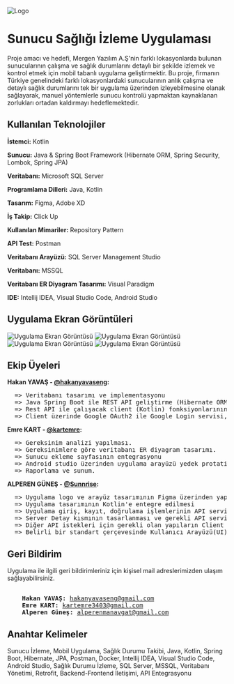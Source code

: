 
![Logo](https://i.ibb.co/nmyfL2N/type-Dark-Size-Large-3.png)

    
#  Sunucu Sağlığı İzleme Uygulaması

Proje amacı ve hedefi, Mergen Yazılım A.Ş'nin farklı lokasyonlarda bulunan sunucularının çalışma ve sağlık durumlarını detaylı bir şekilde izlemek ve kontrol etmek için mobil tabanlı uygulama geliştirmektir. Bu proje, firmanın Türkiye genelindeki farklı lokasyonlardaki sunucularının anlık çalışma ve detaylı sağlık durumlarını tek bir uygulama üzerinden izleyebilmesine olanak sağlayarak, manuel yöntemlerle sunucu kontrolü
yapmaktan kaynaklanan zorlukları ortadan kaldırmayı hedeflemektedir. 



## Kullanılan Teknolojiler

**İstemci:** Kotlin

**Sunucu:** Java & Spring Boot Framework (Hibernate ORM, Spring Security, Lombok, Spring JPA)

**Veritabanı:** Microsoft SQL Server

**Programlama Dilleri:** Java, Kotlin

**Tasarım:** Figma, Adobe XD 

**İş Takip:** Click Up

**Kullanılan Mimariler:** Repository Pattern

**API Test:** Postman

**Veritabanı Arayüzü:** SQL Server Management Studio

**Veritabanı:** MSSQL

**Veritabanı ER Diyagram Tasarımı:** Visual Paradigm

**IDE:** Intellij IDEA, Visual Studio Code, Android Studio


  
## Uygulama Ekran Görüntüleri

![Uygulama Ekran Görüntüsü](https://i.ibb.co/SNgPWPZ/Whats-App-Image-2024-02-04-at-12-38-14.jpg)
![Uygulama Ekran Görüntüsü](https://i.ibb.co/FYHvqFM/Whats-App-Image-2024-02-04-at-12-38-14-1.jpg)
![Uygulama Ekran Görüntüsü](https://i.ibb.co/WzBGjw1/Whats-App-Image-2024-02-04-at-12-38-15.jpg)
![Uygulama Ekran Görüntüsü](https://i.ibb.co/QH8f29d/Whats-App-Image-2024-02-04-at-12-38-15-1.jpg)

  
## Ekip Üyeleri
**Hakan YAVAŞ - [@hakanyavaseng](https://www.github.com/hakanyavaseng):**
<pre>
  => Veritabanı tasarımı ve implementasyonu
  => Java Spring Boot ile REST API geliştirme (Hibernate ORM, Repository Desgign Pattern, Mail Service)
  => Rest API ile çalışacak client (Kotlin) fonksiyonlarının geliştirilmesi ve testi
  => Client üzerinde Google OAuth2 ile Google Login servisi, file import/export işlemleri
</pre>

**Emre KART - [@kartemre](https://www.github.com/kartemre):**
<pre>
  => Gereksinim analizi yapılması.
  => Gereksinimlere göre veritabanı ER diyagram tasarımı.
  => Sunucu ekleme sayfasının entegrasyonu
  => Android studio üzerinden uygulama arayüzü yedek protatip tasarımları.
  => Raporlama ve sunum.
</pre>

**ALPEREN GÜNEŞ - [@Sunnrise](https://www.github.com/Sunnrise):**
<pre>
  => Uygulama logo ve arayüz tasarımının Figma üzerinden yapılması
  => Uygulama tasarımının Kotlin'e entegre edilmesi
  => Uygulama giriş, kayıt, doğrulama işlemlerinin API servisi için hazır hale getirilmesi
  => Server Detay kısmının tasarlanması ve gerekli API servis istekleri araclığıyla bilgilerin görüntülenmesi
  => Diğer API istekleri için gerekli olan yapıların Client üzerinde kurulması
  => Belirli bir standart çerçevesinde Kullanıcı Arayüzü(UI) geliştirmelerinin yapılması
</pre>



## Geri Bildirim

Uygulama ile ilgili geri bildirimleriniz için kişisel mail adreslerimizden ulaşım sağlayabilirsiniz. 
<pre> 
    <b>Hakan YAVAŞ:</b> <a href="mailto:hakanyavaseng@gmail.com ">hakanyavaseng@gmail.com</a>
    <b>Emre KART:</b> <a href="mailto:kartemre3403@gmail.com ">kartemre3403@gmail.com</a>
    <b>Alperen Güneş:</b> <a href="mailto:alperenmanavgat@gmail.com ">alperenmanavgat@gmail.com</a>
</pre>
   

  
## Anahtar Kelimeler

Sunucu İzleme,
Mobil Uygulama,
Sağlık Durumu Takibi,
Java,
Kotlin,
Spring Boot,
Hibernate,
JPA,
Postman,
Docker,
Intellij IDEA,
Visual Studio Code,
Android Studio,
Sağlık Durumu İzleme,
SQL Server,
MSSQL,
Veritabanı Yönetimi,
Retrofit,
Backend-Frontend İletişimi,
API Entegrasyonu
